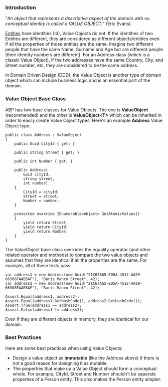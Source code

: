 ### Introduction

"*An object that represents a descriptive aspect of the domain with no
conceptual identity is called a VALUE OBJECT.*" (Eric Evans).

[Entities](Entities.md) have identities
(Id), Value Objects do not. If the identities of two
Entities are different, they are considered as different
objects/entities even if all the properties of those entities are the
same. Imagine two different people that have the same Name, Surname and Age but
are different people (their identity numbers are different). For an Address class (which 
is a classic Value Object), if the two addresses have the same Country, City, and Street number, etc,
they are considered to be the same address.

In Domain Driven Design (DDD), the Value Object is another type of domain
object which can include business logic and is an essential part of the
domain.

### Value Object Base Class

ABP has two base classes for Value Objects. The one is **ValueObject** (recommended) and the other is **ValueObject&lt;T&gt;** which can be inherited in
order to easily create Value Object types. Here's an example **Address** Value
Object type:

    public class Address : ValueObject
    {
        public Guid CityId { get; }

        public string Street { get; }

        public int Number { get; }

        public Address(
            Guid cityId,
            string street,
            int number)
        {
            CityId = cityId;
            Street = street;
            Number = number;
        }

        protected override IEnumerable<object> GetAtomicValues()
        {
            yield return Street;
            yield return CityId;
            yield return Number;
        }
    }

The ValueObject base class overrides the equality operator (and other related
operator and methods) to compare the two value objects and assumes that they
are identical if all the properties are the same. For example, all of these tests
pass:

    var address1 = new Address(new Guid("21C67A65-ED5A-4512-AA29-66308FAAB5AF"), "Baris Manco Street", 42);
    var address2 = new Address(new Guid("21C67A65-ED5A-4512-AA29-66308FAAB5AF"), "Baris Manco Street", 42);

    Assert.Equal(address1, address2);
    Assert.Equal(address1.GetHashCode(), address2.GetHashCode());
    Assert.True(address1 == address2);
    Assert.False(address1 != address2);

Even if they are different objects in memory, they are identical for our
domain.

### Best Practices

Here are some best practices when using Value Objects:

-   Design a value object as **immutable** (like the Address above)
    if there is not a good reason for designing it as mutable.
-   The properties that make up a Value Object should form a conceptual
    whole. For example, CityId, Street and Number shouldn't be separate
    properties of a Person entity. This also makes the Person entity
    simpler.
